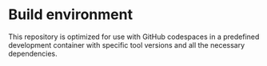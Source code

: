 # Build environment

This repository is optimized for use with GitHub codespaces in a predefined development container with specific tool versions and all the necessary dependencies.